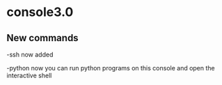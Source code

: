 # console3.0

## New commands
-ssh now added

-python now you can run python programs on this console and open the interactive shell 
